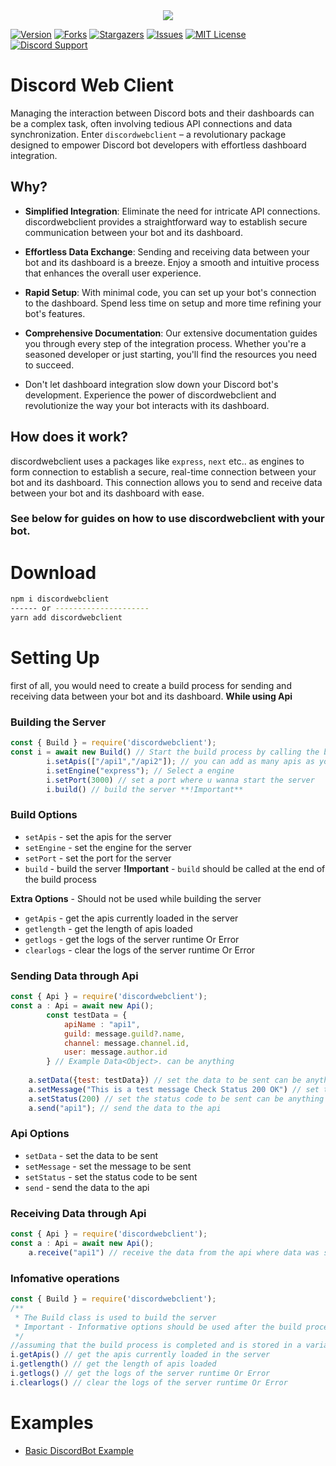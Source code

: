 <center><img src="https://capsule-render.vercel.app/api?type=waving&color=gradient&height=200&section=header&text=DiscordWebClient&fontSize=70&fontAlignY=35&animation=twinkling&fontColor=gradient" /></center>

[![Version][version-github-shield]](version-url)
[![Forks][forks-github-shield]](https://github.com/vishal889/discordwebclient/network/members)
[![Stargazers][stars-github-shield]](https://github.com/vishal889/discordwebclient/stargazers)
[![Issues][issues-github-shield]](https://github.com/vishal889/discordwebclient/issues)
[![MIT License][license-github-shield]](https://github.com/vishal889/discordwebclient/blob/master/LICENSE)
[![Discord Support](https://discordapp.com/api/guilds/936226552256036926/widget.png?style=shield)](SupportServer)


[chat-discord=shield]: https://img.shields.io/discord/936226552256036926?style=for-the-badge
[version-github-shield]: https://img.shields.io/github/package-json/v/vishal889/discordwebclient?style=for-the-badge
[forks-github-shield]: https://img.shields.io/github/forks/vishal889/discordwebclient?style=for-the-badge
[stars-github-shield]: https://img.shields.io/github/stars/vishal889/discordwebclient?style=for-the-badge
[issues-github-shield]: https://img.shields.io/github/issues/vishal889/discordwebclient?style=for-the-badge
[license-github-shield]: https://img.shields.io/github/license/vishal889/discordwebclient?style=for-the-badge



# Discord Web Client 
Managing the interaction between Discord bots and their dashboards can be a complex task, often involving tedious API connections and data synchronization. Enter `discordwebclient` – a revolutionary package designed to empower Discord bot developers with effortless dashboard integration.

## Why?

- **Simplified Integration**: Eliminate the need for intricate API connections. discordwebclient provides a straightforward way to establish secure communication between your bot and its dashboard.

- **Effortless Data Exchange**: Sending and receiving data between your bot and its dashboard is a breeze. Enjoy a smooth and intuitive process that enhances the overall user experience.

- **Rapid Setup**: With minimal code, you can set up your bot's connection to the dashboard. Spend less time on setup and more time refining your bot's features.

- **Comprehensive Documentation**: Our extensive documentation guides you through every step of the integration process. Whether you're a seasoned developer or just starting, you'll find the resources you need to succeed.

- Don't let dashboard integration slow down your Discord bot's development. Experience the power of discordwebclient and revolutionize the way your bot interacts with its dashboard.

## How does it work?
discordwebclient uses a packages like `express`, `next` etc.. as engines to form connection to establish a secure, real-time connection between your bot and its dashboard. This connection allows you to send and receive data between your bot and its dashboard with ease.

### See below for guides on how to use discordwebclient with your bot.

# Download
```bash
npm i discordwebclient
------ or ---------------------
yarn add discordwebclient
```

# Setting Up
first of all, you would need to create a build process for sending and receiving data between your bot and its dashboard. **While using Api**

### Building the Server
```js
const { Build } = require('discordwebclient');
const i = await new Build() // Start the build process by calling the build class and store it for later use
        i.setApis(["/api1","/api2"]); // you can add as many apis as you want 
        i.setEngine("express"); // Select a engine
        i.setPort(3000) // set a port where u wanna start the server
        i.build() // build the server **!Important** 
```
### Build Options
- `setApis` - set the apis for the server
- `setEngine` - set the engine for the server
- `setPort` - set the port for the server
- `build` - build the server
**!Important** - `build` should be called at the end of the build process

**Extra Options** - Should not be used while building the server
- `getApis` - get the apis currently loaded in the server 
- `getlength` - get the length of apis loaded 
- `getlogs` - get the logs of the server runtime Or Error 
- `clearlogs` - clear the logs of the server runtime Or Error

### Sending Data through Api
```js
const { Api } = require('discordwebclient');
const a : Api = await new Api();
        const testData = {
            apiName : "api1",
            guild: message.guild?.name,
            channel: message.channel.id,
            user: message.author.id
        } // Example Data<Object>. can be anything
        
    a.setData({test: testData}) // set the data to be sent can be anything
    a.setMessage("This is a test message Check Status 200 OK") // set the message to be sent can be anything
    a.setStatus(200) // set the status code to be sent can be anything but sucess codes are recommended
    a.send("api1"); // send the data to the api
```
### Api Options
- `setData` - set the data to be sent
- `setMessage` - set the message to be sent
- `setStatus` - set the status code to be sent
- `send` - send the data to the api

### Receiving Data through Api
```js
const { Api } = require('discordwebclient');
const a : Api = await new Api();
    a.receive("api1") // receive the data from the api where data was sent
```

### Infomative operations
```js
const { Build } = require('discordwebclient');
/**
 * The Build class is used to build the server 
 * Important - Informative options should be used after the build process is completed
 */
//assuming that the build process is completed and is stored in a variable called i
i.getApis() // get the apis currently loaded in the server
i.getlength() // get the length of apis loaded
i.getlogs() // get the logs of the server runtime Or Error
i.clearlogs() // clear the logs of the server runtime Or Error
```

# Examples
- [Basic DiscordBot Example](https://github.com/vishal889/discordwebclient/blob/main/Examples/discordbot.js)
